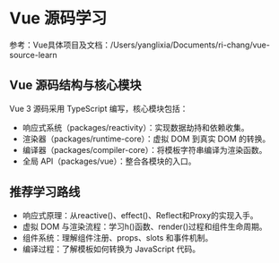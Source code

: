 # Vue 源码学习

参考：Vue具体项目及文档：/Users/yanglixia/Documents/ri-chang/vue-source-learn


## Vue 源码结构与核心模块
Vue 3 源码采用 TypeScript 编写，核心模块包括：

* 响应式系统（packages/reactivity）：实现数据劫持和依赖收集。
* 渲染器（packages/runtime-core）：虚拟 DOM 到真实 DOM 的转换。
* 编译器（packages/compiler-core）：将模板字符串编译为渲染函数。
* 全局 API（packages/vue）：整合各模块的入口。

## 推荐学习路线
* 响应式原理：从reactive()、effect()、Reflect和Proxy的实现入手。
* 虚拟 DOM 与渲染流程：学习h()函数、render()过程和组件生命周期。
* 组件系统：理解组件注册、props、slots 和事件机制。
* 编译过程：了解模板如何转换为 JavaScript 代码。


